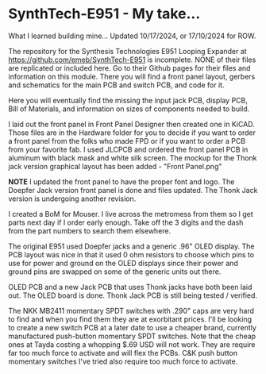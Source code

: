 # SynthTech-E951 - My take...
What I learned building mine... Updated 10/17/2024, or 17/10/2024 for ROW.

The repository for the Synthesis Technologies E951 Looping Expander at https://github.com/emeb/SynthTech-E951 is incomplete. NONE of their files are
replicated or included here. Go to their Github pages for their files and information on this module. There you will find a front panel layout, 
gerbers and schematics for the main PCB and switch PCB, and code for it.

Here you will eventually find the missing the input jack PCB, display PCB, Bill of Materials, and information on sizes of components needed to build.

I laid out the front panel in Front Panel Designer then created one in KiCAD. Those files are in the Hardware folder for you to decide if you want to
order a front panel from the folks who made FPD or if you want to order a PCB from your favorite fab. I used JLCPCB and ordered the front panel PCB
in aluminum with black mask and white silk screen. The mockup for the Thonk jack version graphical layout has been added - "Front Panel.png"

**NOTE** I updated the front panel to have the proper font and logo. The Doepfer Jack version front panel is done and files updated. The Thonk Jack
version is undergoing another revision. 

I created a BoM for Mouser. I live across the metromess from them so I get parts next day if I order early enough. Take off the 3 digits and the dash
from the part numbers to search them elsewhere.

The original E951 used Doepfer jacks and a generic .96" OLED display. The PCB layout was nice in that it used 0 ohm resistors to choose which pins
to use for power and ground on the OLED displays since their power and ground pins are swapped on some of the generic units out there. 

OLED PCB and a new Jack PCB that uses Thonk jacks have both been laid out. The OLED board is done. Thonk Jack PCB is still being tested / verified.

The NKK MB2411 momentary SPDT switches with .290" caps are very hard to find and when you find them they are at exorbitant prices. I'll be looking to
create a new switch PCB at a later date to use a cheaper brand, currently manufactured push-button momentary SPDT switches. Note that the cheap ones
at Tayda costing a whopping $.69 USD will not work. They are require far too much force to activate and will flex the PCBs. C&K push button momentary
switches I've tried also require too much force to activate.
